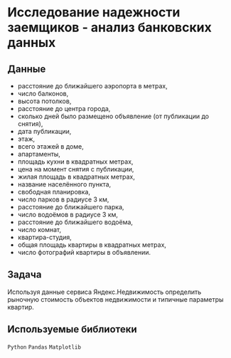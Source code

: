 # Исследование надежности заемщиков - анализ банковских данных

## Данные
-  расстояние до ближайшего аэропорта в метрах,
- число балконов,
- высота потолков,
- расстояние до центра города,
- сколько дней было размещено объявление (от публикации до снятия),
- дата публикации,
- этаж,
- всего этажей в доме,
- апартаменты,
- площадь кухни в квадратных метрах,
- цена на момент снятия с публикации,
- жилая площадь в квадратных метрах,
- название населённого пункта,
- свободная планировка,
- число парков в радиусе 3 км,
- расстояние до ближайшего парка,
- число водоёмов в радиусе 3 км,
- расстояние до ближайшего водоёма,
- число комнат,
- квартира-студия,
- общая площадь квартиры в квадратных метрах,
- число фотографий квартиры в объявлении.

## Задача
Используя данные сервиса Яндекс.Недвижимость определить рыночную стоимость объектов недвижимости и типичные параметры квартир.

## Используемые библиотеки
`Python` `Pandas` `Matplotlib`
